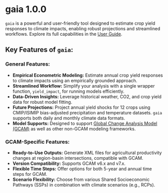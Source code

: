 # gaia 1.0.0

`gaia` is a powerful and user-friendly tool designed to estimate crop yield responses to climate impacts, enabling robust projections and streamlined workflows. Explore its full capabilities in the [User Guide](https://jgcri.github.io/gaia/articles/vignette.html).

## Key Features of `gaia`:

### General Features:

* **Empirical Econometric Modeling:** Estimate annual crop yield responses to climate impacts using an empirically grounded approach.
* **Streamlined Workflow:** Simplify your analysis with a single wrapper function, `yield_impact`, for running models efficiently.
* **Data-Driven Insights:** Leverage historical weather, CO2, and crop yield data for robust model fitting.
* **Future Projections:** Project annual yield shocks for 12 crops using CMIP/ISIMIP bias-adjusted precipitation and temperature datasets. `gaia` supports both daily and monthly climate data formats.
* **Model Supports:** Designed to support [Global Change Analysis Model (GCAM)](https://github.com/JGCRI/gcam-core) as well as other non-GCAM modeling frameworks.


### GCAM-Specific Features:
* **Ready-to-Use Outputs:** Generate XML files for agricultural productivity changes at region-basin intersections, compatible with GCAM.
* **Version Compatibility:** Supports GCAM v6.x and v7.x.
* **Flexible Time Steps:** Offer options for both 5-year and annual time steps for GCAM.
* **Scenario Flexibility:** Choose from various Shared Socioeconomic Pathways (SSPs) in combination with climate scenarios (e.g., RCPs).
